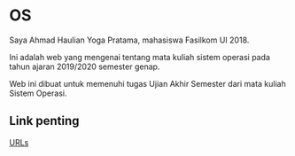 ---
---

# OS

Saya Ahmad Haulian Yoga Pratama, mahasiswa Fasilkom UI 2018.

Ini adalah web yang mengenai tentang mata kuliah sistem operasi pada tahun ajaran 2019/2020 semester genap.

Web ini dibuat untuk memenuhi tugas Ujian Akhir Semester dari mata kuliah Sistem Operasi.

## Link penting
[URLs](URLs/)

